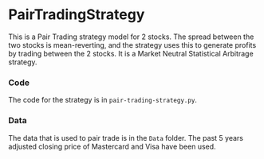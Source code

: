 # PairTradingStrategy
This is a Pair Trading strategy model for 2 stocks. The spread between the two stocks is mean-reverting, and the strategy uses this to generate profits by trading between the 2 stocks. It is a Market Neutral Statistical Arbitrage strategy.

### Code
The code for the strategy is in `pair-trading-strategy.py`.

### Data
The data that is used to pair trade is in the `Data` folder. The past 5 years adjusted closing price of Mastercard and Visa have been used.
